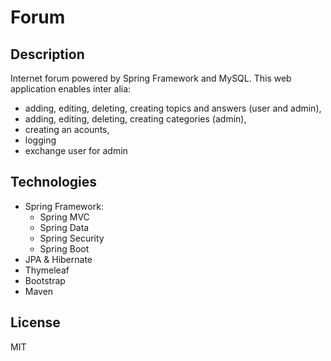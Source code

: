 # Forum
## Description
Internet forum powered by Spring Framework and MySQL. 
This web application enables inter alia: 
- adding, editing, deleting, creating topics and answers (user and admin),
- adding, editing, deleting, creating categories (admin),
- creating an acounts,
- logging
- exchange user for admin
## Technologies
  - Spring Framework:
    - Spring MVC
    - Spring Data
    - Spring Security
    - Spring Boot
  - JPA & Hibernate
  - Thymeleaf
  - Bootstrap
  - Maven
## License
MIT